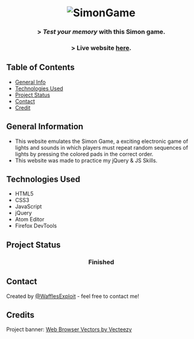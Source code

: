 
<h1 align="center">
<img alt="SimonGame" title="SimonGame" src="https://user-images.githubusercontent.com/15943431/202208972-c75e6a59-71a1-4f80-9ad2-5a137a1af511.png">
</h1>

<h3 align="center">
  > <em>Test your memory</em> with this Simon game.
</h3>
<h3 dir="auto" align="center">
  > Live website <a href="https://wafflesexploits.github.io/Simon-Game/" >here</a>.
</h3>

## Table of Contents
* [General Info](#general-information)
* [Technologies Used](#technologies-used)
* [Project Status](#project-status)
* [Contact](#contact)
* [Credit](#credit)
<!-- * [License](#license) -->


## General Information
- This website emulates the Simon Game, a exciting electronic game of lights and sounds in which players must repeat random sequences of lights by pressing the colored pads in the correct order.
- This website was made to practice my jQuery & JS Skills.

## Technologies Used
- HTML5
- CSS3
- JavaScript
- jQuery
- Atom Editor
- Firefox DevTools

## Project Status
 <h3 align="center"><strong>
   Finished</strong>
</h3>

## Contact
Created by [@WafflesExploit](https://github.com/WafflesExploit) - feel free to contact me!

## Credits
Project banner: <a href="https://www.vecteezy.com/free-vector/web-browser">Web Browser Vectors by Vecteezy</a>
